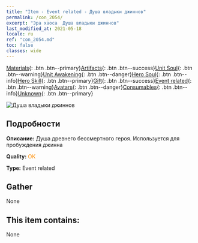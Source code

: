 ```yaml
---
title: "Item - Event related - Душа владыки джиннов"
permalink: /con_2054/
excerpt: "Эра хаоса  Душа владыки джиннов"
last_modified_at: 2021-05-18
locale: ru
ref: "con_2054.md"
toc: false
classes: wide
---
```

 [Materials](/ItemsRU/){: .btn .btn--primary}[Artifacts](/ItemsRU/Artifacts/){: .btn .btn--success}[Unit Soul](/ItemsRU/UnitSoul/){: .btn .btn--warning}[Unit Awakening](/ItemsRU/UnitAwakening/){: .btn .btn--danger}[Hero Soul](/ItemsRU/HeroSoul/){: .btn .btn--info}[Hero Skill](/ItemsRU/HeroSkill/){: .btn .btn--primary}[Gift](/ItemsRU/Gift/){: .btn .btn--success}[Event related](/ItemsRU/Events/){: .btn .btn--warning}[Avatars](/ItemsRU/Avatars/){: .btn .btn--danger}[Consumables](/ItemsRU/Consumables/){: .btn .btn--info}[Unknown](/ItemsRU/Unknown/){: .btn .btn--primary}

 ![Душа владыки джиннов](/images/t/juexing_605.jpg)

## Подробности
 **Описание:** Душа древнего бессмертного героя. Используется для пробуждения джинна

 **Quality:** <span style="color: #FF8C00">OK</span>

 **Type:** Event related

## Gather

  None

## This item contains:

  None

